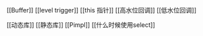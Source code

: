 [[Buffer]]
[[level trigger]]
[[this 指针]]
[[高水位回调]]
[[低水位回调]]

[[动态库]]
[[静态库]]
[[Pimpl]]
[[什么时候使用select]]



